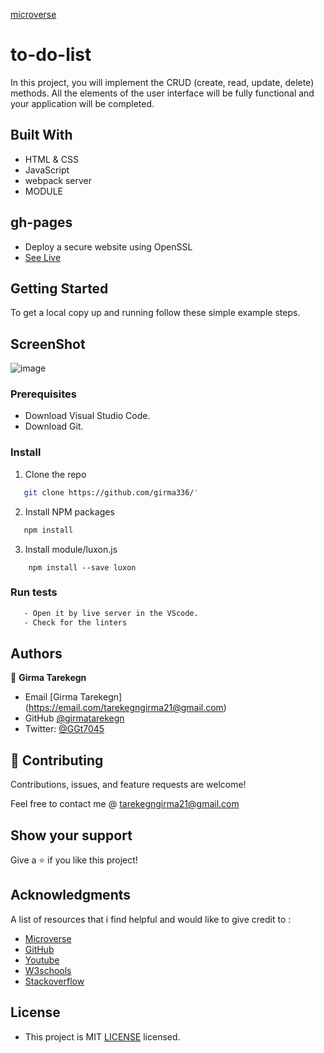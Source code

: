 [microverse](https://img.shields.io/badge/Microverse-blueviolet)
# to-do-list
In this project, you will implement the CRUD (create, read, update, delete) methods. All the elements of the user interface will be fully functional and your application will be completed.
## Built With

- HTML & CSS
- JavaScript
- webpack server
- MODULE

## gh-pages
- Deploy a secure website using OpenSSL
- [See Live](https://girma336.github.io/to-do-list)

## Getting Started

To get a local copy up and running follow these simple example steps.
## ScreenShot
![image](https://drive.google.com/file/d/1ozGKBQUjGKLzE6ZRBAN2SNvsDYig8vtr/view?usp=share_link)

### Prerequisites
- Download Visual Studio Code.
- Download Git.

### Install

1. Clone the repo
```sh
   git clone https://github.com/girma336/'
```
2. Install NPM packages
```sh
   npm install
```
3. Install module/luxon.js
```
    npm install --save luxon
```

### Run tests
 ```sh
    - Open it by live server in the VScode.
    - Check for the linters
 ```


## Authors

👤 **Girma Tarekegn**

- Email [Girma Tarekegn] (https://email.com/tarekegngirma21@gmail.com)
- GitHub [@girmatarekegn](https://github.com/girma336)
- Twitter: [@GGt7045](https://twitter.com/GGt7045)


## 🤝 Contributing

Contributions, issues, and feature requests are welcome!

Feel free to contact me @ tarekegngirma21@gmail.com

## Show your support

Give a ⭐️ if you like this project!

## Acknowledgments

A list of resources that i find helpful and would like to give credit to :

- [Microverse ](https://www.microverse.org)
- [GitHub ](https://www.github.com)
- [Youtube ](https://www.youtube.com)
- [W3schools ](https://www.w3schools.com)
- [Stackoverflow ](https://stackoverflow.com)
## License
- This project is MIT [LICENSE](./LICENSE) licensed.
